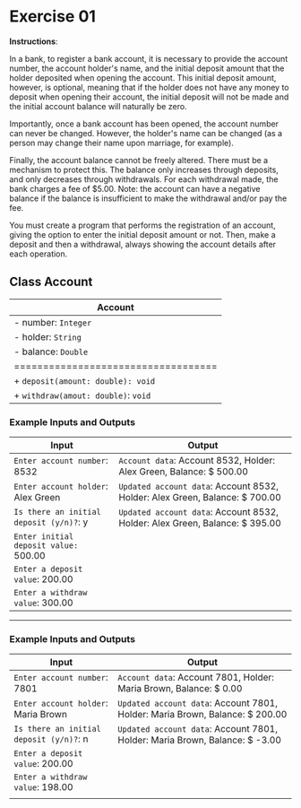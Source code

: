 # Exercise 01
**Instructions**:

In a bank, to register a bank account, it is necessary to provide the account number, the account holder's name, and the initial deposit amount that the holder deposited when opening the account. This initial deposit amount, however, is optional, meaning that if the holder does not have any money to deposit when opening their account, the initial deposit will not be made and the initial account balance will naturally be zero.

Importantly, once a bank account has been opened, the account number can never be changed. However, the holder's name can be changed (as a person may change their name upon marriage, for example).

Finally, the account balance cannot be freely altered. There must be a mechanism to protect this. The balance only increases through deposits, and only decreases through withdrawals. For each withdrawal made, the bank charges a fee of $5.00. Note: the account can have a negative balance if the balance is insufficient to make the withdrawal and/or pay the fee.

You must create a program that performs the registration of an account, giving the option to enter the initial deposit amount or not. Then, make a deposit and then a withdrawal, always showing the account details after each operation.

## Class Account

| **Account**                         |
|-------------------------------------|
| - number: `Integer`                 |
| - holder: `String`                  |
| - balance: `Double`                 |
| =================================== |
| + `deposit(amount: double): void`   |
| + `withdraw(amout: double)`: `void` |


### Example Inputs and Outputs

| **Input**                               | **Output**                                                                  |
|-----------------------------------------|-----------------------------------------------------------------------------|
| `Enter account number`: 8532            | `Account data`: Account 8532, Holder: Alex Green, Balance: $ 500.00         |
| `Enter account holder`: Alex Green      | `Updated account data`: Account 8532, Holder: Alex Green, Balance: $ 700.00 |
| `Is there an initial deposit (y/n)?`: y | `Updated account data`: Account 8532, Holder: Alex Green, Balance: $ 395.00 |
| `Enter initial deposit value:` 500.00   |                                                                             |
| `Enter a deposit value`: 200.00         |                                                                             |
| `Enter a withdraw value`: 300.00        |                                                                             |

***

### Example Inputs and Outputs

| **Input**                               | **Output**                                                                   |
|-----------------------------------------|------------------------------------------------------------------------------|
| `Enter account number`: 7801            | `Account data`: Account 7801, Holder: Maria Brown, Balance: $ 0.00           |
| `Enter account holder`: Maria Brown     | `Updated account data`: Account 7801, Holder: Maria Brown, Balance: $ 200.00 |
| `Is there an initial deposit (y/n)?`: n | `Updated account data`: Account 7801, Holder: Maria Brown, Balance: $ -3.00  |
| `Enter a deposit value`: 200.00         |                                                                              |
| `Enter a withdraw value`: 198.00        |                                                                              |
|                                         |                                                                              |